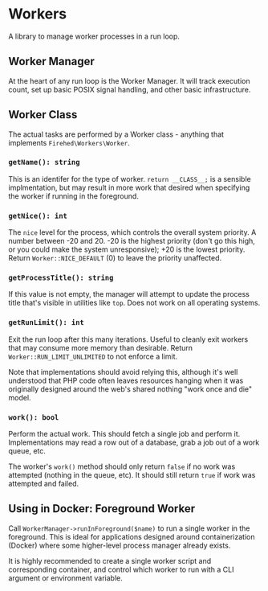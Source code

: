 # Workers

A library to manage worker processes in a run loop.

## Worker Manager

At the heart of any run loop is the Worker Manager.
It will track execution count, set up basic POSIX signal handling, and other basic infrastructure.


## Worker Class
The actual tasks are performed by a Worker class - anything that implements `Firehed\Workers\Worker`.

### `getName(): string`
This is an identifer for the type of worker.
`return __CLASS__;` is a sensible implmentation, but may result in more work that desired when specifying the worker if running in the foreground.

### `getNice(): int`
The `nice` level for the process, which controls the overall system priority.
A number between -20 and 20.
-20 is the highest priority (don't go this high, or you could make the system unresponsive); +20 is the lowest priority.
Return `Worker::NICE_DEFAULT` (0) to leave the priority unaffected.

### `getProcessTitle(): string`
If this value is not empty, the manager will attempt to update the process title that's visible in utilities like `top`.
Does not work on all operating systems.

### `getRunLimit(): int`
Exit the run loop after this many iterations.
Useful to cleanly exit workers that may consume more memory than desirable.
Return `Worker::RUN_LIMIT_UNLIMITED` to not enforce a limit.

Note that implementations should avoid relying this, although it's well understood that PHP code often leaves resources hanging when it was originally designed around the web's shared nothing "work once and die" model.

### `work(): bool`
Perform the actual work.
This should fetch a single job and perform it.
Implementations may read a row out of a database, grab a job out of a work queue, etc.

The worker's `work()` method should only return `false` if no work was attempted (nothing in the queue, etc).
It should still return `true` if work was attempted and failed.

## Using in Docker: Foreground Worker

Call `WorkerManager->runInForeground($name)` to run a single worker in the foreground.
This is ideal for applications designed around containerization (Docker) where some higher-level process manager already exists.

It is highly recommended to create a single worker script and corresponding container, and control which worker to run with a CLI argument or environment variable.

